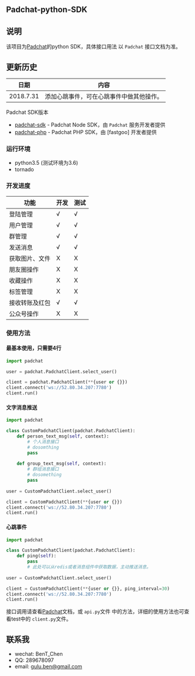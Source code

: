 Padchat-python-SDK
---

## 说明
该项目为[Padchat](https://github.com/binsee/padchat-sdk)的python SDK，具体接口用法
以 `Padchat` 接口文档为准。

## 更新历史

日期 | 内容
--- | ---
2018.7.31 | 添加心跳事件，可在心跳事件中做其他操作。

Padchat SDK版本
* [padchat-sdk](https://github.com/binsee/padchat-sdk) - Padchat Node SDK，由
`Padchat` 服务开发者提供
* [padchat-php](https://github.com/fastgoo/padchat-php) - Padchat PHP SDK，由
[fastgoo] 开发者提供

### 运行环境
* python3.5 (测试环境为3.6)
* tornado


### 开发进度

功能 | 开发 | 测试
--- | --- | ---
登陆管理 | √ | √
用户管理 | √ | √
群管理 | √ | √
发送消息 | √ | √
获取图片、文件 | X | X
朋友圈操作 | X | X
收藏操作 | X | X
标签管理 | X | X
接收转账及红包 | √ | √
公众号操作 | X | X

### 使用方法

#### 最基本使用，只需要4行

```python
import padchat

user = padchat.PadchatClient.select_user()

client = padchat.PadchatClient(**{user or {}})
client.connect('ws://52.80.34.207:7780')
client.run()
```

#### 文字消息推送

```python
import padchat

class CustomPadchatClient(padchat.PadchatClient):
    def person_text_msg(self, context):
        # 个人消息接口
        # dosomthing
        pass
        
    def group_text_msg(self, context):
        # 群组消息接口
        # dosomething
        pass
    
user = CustomPadchatClient.select_user()

client = CustomPadchatClient(**{user or {}})
client.connect('ws://52.80.34.207:7780')
client.run()
```

#### 心跳事件

```python
import padchat

class CustomPadchatClient(padchat.PadchatClient):
    def ping(self):
        pass
        # 此处可以从redis或者消息组件中获取数据，主动推送消息。
    
user = CustomPadchatClient.select_user()

client = CustomPadchatClient(**{user or {}}, ping_interval=30)
client.connect('ws://52.80.34.207:7780')
client.run()
```

接口调用请查看[Padchat](https://github.com/binsee/padchat-sdk)文档，或 `api.py`文件
中的方法，详细的使用方法也可查看test中的 `client.py`文件。


## 联系我
* wechat: BenT_Chen
* QQ: 289678097
* email: gulu.ben@gmail.com